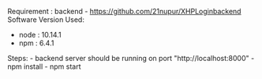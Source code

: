 Requirement :
            backend - https://github.com/21nupur/XHPLoginbackend
Software Version Used:
  - node : 10.14.1
  - npm : 6.4.1
  
Steps:
      - backend server should be running on port "http://localhost:8000"
      - npm install
      - npm start
